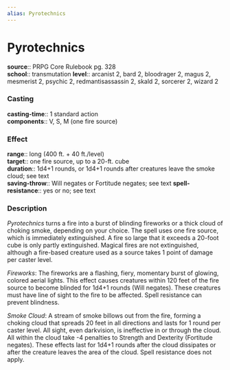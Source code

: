 ```yaml
---
alias: Pyrotechnics
---
```


# Pyrotechnics 

**source**:: PRPG Core Rulebook pg. 328  
**school**:: transmutation
**level**:: arcanist 2, bard 2, bloodrager 2, magus 2, mesmerist 2, psychic 2, redmantisassassin 2, skald 2, sorcerer 2, wizard 2

### Casting 

**casting-time**:: 1 standard action  
**components**:: V, S, M (one fire source)

### Effect 

**range**:: long (400 ft. + 40 ft./level)  
**target**:: one fire source, up to a 20-ft. cube  
**duration**:: 1d4+1 rounds, or 1d4+1 rounds after creatures leave the smoke cloud; see text  
**saving-throw**:: Will negates or Fortitude negates; see text
**spell-resistance**:: yes or no; see text

### Description 

*Pyrotechnics* turns a fire into a burst of blinding fireworks or a thick cloud of choking smoke, depending on your choice. The spell uses one fire source, which is immediately extinguished. A fire so large that it exceeds a 20-foot cube is only partly extinguished. Magical fires are not extinguished, although a fire-based creature used as a source takes 1 point of damage per caster level.  
  
*Fireworks*: The fireworks are a flashing, fiery, momentary burst of glowing, colored aerial lights. This effect causes creatures within 120 feet of the fire source to become blinded for 1d4+1 rounds (Will negates). These creatures must have line of sight to the fire to be affected. Spell resistance can prevent blindness.  
  
*Smoke Cloud*: A stream of smoke billows out from the fire, forming a choking cloud that spreads 20 feet in all directions and lasts for 1 round per caster level. All sight, even darkvision, is ineffective in or through the cloud. All within the cloud take -4 penalties to Strength and Dexterity (Fortitude negates). These effects last for 1d4+1 rounds after the cloud dissipates or after the creature leaves the area of the cloud. Spell resistance does not apply.

